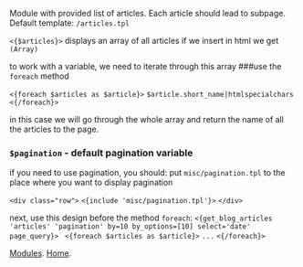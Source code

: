 
Module with provided list of articles. Each article should lead to subpage. 
Default template:  `/articles.tpl`

`<{$articles}>` displays an array of all articles
if we insert in html we get `(Array)`

to work with a variable, we need to iterate through this array
###use the `foreach` method 

`<{foreach $articles as $article}>`
    `$article.short_name|htmlspecialchars`
`<{/foreach}>`

in this case we will go through the whole array and return the name of all the articles to the page.

### `$pagination` - default pagination variable
if you need to use pagination, you should:
put `misc/pagination.tpl` to the place where you want to display pagination

`<div class="row">`
    `<{include 'misc/pagination.tpl'}>`
`</div>`

next, use this design before the method `foreach`:
`<{get_blog_articles 'articles' 'pagination' by=10 by_options=[10] select='date' page_query}> `
`<{foreach $articles as $article}>`
    `...`
`<{/foreach}>`


[Modules](index.md).
[Home](../index.md).
